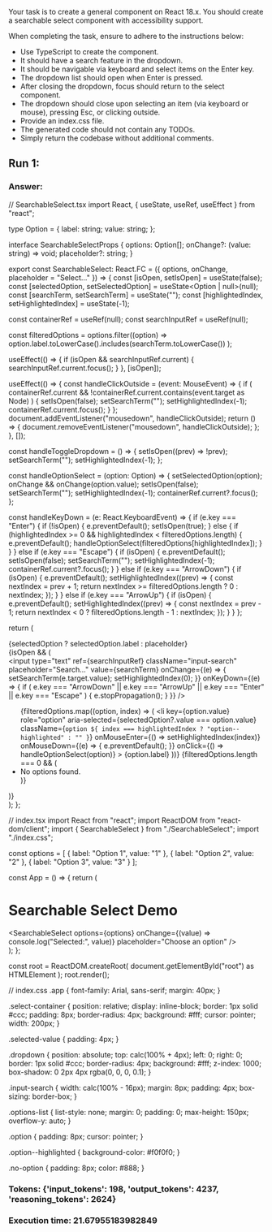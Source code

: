 Your task is to create a general component on React 18.x.
You should create a searchable select component with accessibility support.

When completing the task, ensure to adhere to the instructions below:
- Use TypeScript to create the component.
- It should have a search feature in the dropdown.
- It should be navigable via keyboard and select items on the Enter key.
- The dropdown list should open when Enter is pressed.
- After closing the dropdown, focus should return to the select component.
- The dropdown should close upon selecting an item (via keyboard or mouse), pressing Esc, or clicking outside.
- Provide an index.css file.
- The generated code should not contain any TODOs.
- Simply return the codebase without additional comments.

## Run 1:
### Answer:
// SearchableSelect.tsx
import React, { useState, useRef, useEffect } from "react";

type Option = {
  label: string;
  value: string;
};

interface SearchableSelectProps {
  options: Option[];
  onChange?: (value: string) => void;
  placeholder?: string;
}

export const SearchableSelect: React.FC<SearchableSelectProps> = ({
  options,
  onChange,
  placeholder = "Select..."
}) => {
  const [isOpen, setIsOpen] = useState(false);
  const [selectedOption, setSelectedOption] = useState<Option | null>(null);
  const [searchTerm, setSearchTerm] = useState("");
  const [highlightedIndex, setHighlightedIndex] = useState<number>(-1);

  const containerRef = useRef<HTMLDivElement>(null);
  const searchInputRef = useRef<HTMLInputElement>(null);

  const filteredOptions = options.filter((option) =>
    option.label.toLowerCase().includes(searchTerm.toLowerCase())
  );

  useEffect(() => {
    if (isOpen && searchInputRef.current) {
      searchInputRef.current.focus();
    }
  }, [isOpen]);

  useEffect(() => {
    const handleClickOutside = (event: MouseEvent) => {
      if (
        containerRef.current &&
        !containerRef.current.contains(event.target as Node)
      ) {
        setIsOpen(false);
        setSearchTerm("");
        setHighlightedIndex(-1);
        containerRef.current.focus();
      }
    };
    document.addEventListener("mousedown", handleClickOutside);
    return () => {
      document.removeEventListener("mousedown", handleClickOutside);
    };
  }, []);

  const handleToggleDropdown = () => {
    setIsOpen((prev) => !prev);
    setSearchTerm("");
    setHighlightedIndex(-1);
  };

  const handleOptionSelect = (option: Option) => {
    setSelectedOption(option);
    onChange && onChange(option.value);
    setIsOpen(false);
    setSearchTerm("");
    setHighlightedIndex(-1);
    containerRef.current?.focus();
  };

  const handleKeyDown = (e: React.KeyboardEvent<HTMLDivElement>) => {
    if (e.key === "Enter") {
      if (!isOpen) {
        e.preventDefault();
        setIsOpen(true);
      } else {
        if (highlightedIndex >= 0 && highlightedIndex < filteredOptions.length) {
          e.preventDefault();
          handleOptionSelect(filteredOptions[highlightedIndex]);
        }
      }
    } else if (e.key === "Escape") {
      if (isOpen) {
        e.preventDefault();
        setIsOpen(false);
        setSearchTerm("");
        setHighlightedIndex(-1);
        containerRef.current?.focus();
      }
    } else if (e.key === "ArrowDown") {
      if (isOpen) {
        e.preventDefault();
        setHighlightedIndex((prev) => {
          const nextIndex = prev + 1;
          return nextIndex >= filteredOptions.length ? 0 : nextIndex;
        });
      }
    } else if (e.key === "ArrowUp") {
      if (isOpen) {
        e.preventDefault();
        setHighlightedIndex((prev) => {
          const nextIndex = prev - 1;
          return nextIndex < 0 ? filteredOptions.length - 1 : nextIndex;
        });
      }
    }
  };

  return (
    <div
      className="select-container"
      tabIndex={0}
      onKeyDown={handleKeyDown}
      ref={containerRef}
    >
      <div
        className="selected-value"
        onClick={handleToggleDropdown}
        aria-haspopup="listbox"
        aria-expanded={isOpen}
      >
        {selectedOption ? selectedOption.label : placeholder}
      </div>
      {isOpen && (
        <div className="dropdown">
          <input
            type="text"
            ref={searchInputRef}
            className="input-search"
            placeholder="Search..."
            value={searchTerm}
            onChange={(e) => {
              setSearchTerm(e.target.value);
              setHighlightedIndex(0);
            }}
            onKeyDown={(e) => {
              if (
                e.key === "ArrowDown" ||
                e.key === "ArrowUp" ||
                e.key === "Enter" ||
                e.key === "Escape"
              ) {
                e.stopPropagation();
              }
            }}
          />
          <ul role="listbox" className="options-list">
            {filteredOptions.map((option, index) => (
              <li
                key={option.value}
                role="option"
                aria-selected={selectedOption?.value === option.value}
                className={`option ${
                  index === highlightedIndex ? "option--highlighted" : ""
                }`}
                onMouseEnter={() => setHighlightedIndex(index)}
                onMouseDown={(e) => {
                  e.preventDefault();
                }}
                onClick={() => handleOptionSelect(option)}
              >
                {option.label}
              </li>
            ))}
            {filteredOptions.length === 0 && (
              <li className="option no-option" role="option">
                No options found.
              </li>
            )}
          </ul>
        </div>
      )}
    </div>
  );
};

// index.tsx
import React from "react";
import ReactDOM from "react-dom/client";
import { SearchableSelect } from "./SearchableSelect";
import "./index.css";

const options = [
  { label: "Option 1", value: "1" },
  { label: "Option 2", value: "2" },
  { label: "Option 3", value: "3" }
];

const App = () => {
  return (
    <div className="app">
      <h1>Searchable Select Demo</h1>
      <SearchableSelect
        options={options}
        onChange={(value) => console.log("Selected:", value)}
        placeholder="Choose an option"
      />
    </div>
  );
};

const root = ReactDOM.createRoot(
  document.getElementById("root") as HTMLElement
);
root.render(<App />);

// index.css
.app {
  font-family: Arial, sans-serif;
  margin: 40px;
}

.select-container {
  position: relative;
  display: inline-block;
  border: 1px solid #ccc;
  padding: 8px;
  border-radius: 4px;
  background: #fff;
  cursor: pointer;
  width: 200px;
}

.selected-value {
  padding: 4px;
}

.dropdown {
  position: absolute;
  top: calc(100% + 4px);
  left: 0;
  right: 0;
  border: 1px solid #ccc;
  border-radius: 4px;
  background: #fff;
  z-index: 1000;
  box-shadow: 0 2px 4px rgba(0, 0, 0, 0.1);
}

.input-search {
  width: calc(100% - 16px);
  margin: 8px;
  padding: 4px;
  box-sizing: border-box;
}

.options-list {
  list-style: none;
  margin: 0;
  padding: 0;
  max-height: 150px;
  overflow-y: auto;
}

.option {
  padding: 8px;
  cursor: pointer;
}

.option--highlighted {
  background-color: #f0f0f0;
}

.no-option {
  padding: 8px;
  color: #888;
}

### Tokens: {'input_tokens': 198, 'output_tokens': 4237, 'reasoning_tokens': 2624}
### Execution time: 21.67955183982849
